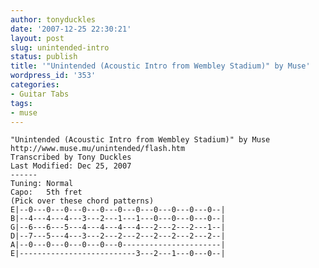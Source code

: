 ```yaml
---
author: tonyduckles
date: '2007-12-25 22:30:21'
layout: post
slug: unintended-intro
status: publish
title: '"Unintended (Acoustic Intro from Wembley Stadium)" by Muse'
wordpress_id: '353'
categories:
- Guitar Tabs
tags:
- muse
---
```

<!-- more -->

    "Unintended (Acoustic Intro from Wembley Stadium)" by Muse
    http://www.muse.mu/unintended/flash.htm
    Transcribed by Tony Duckles
    Last Modified: Dec 25, 2007
    ------  
    Tuning: Normal
    Capo:   5th fret  
    (Pick over these chord patterns)  
    E|--0---0---0---0---0---0---0---0---0---0---0--|
    B|--4---4---4---3---2---1---1---0---0---0---0--|
    G|--6---6---5---4---4---4---4---2---2---2---1--|
    D|--7---5---4---3---2---2---2---2---2---2---2--|
    A|--0---0---0---0---0---0----------------------|
    E|--------------------------3---2---1---0---0--|

